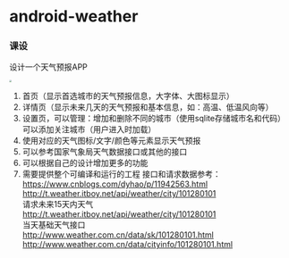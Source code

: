 # android-weather

### 课设

设计一个天气预报APP

<img src="E:\Application2\AndroidStudio\AndriodStudioProjects\githubAndroidWeather\tupian\参考图片.png" style="zoom: 25%;" />

1. 首页（显示首选城市的天气预报信息，大字体、大图标显示）
2. 详情页（显示未来几天的天气预报和基本信息，如：高温、低温风向等）
3. 设置页，可以管理：增加和删除不同的城市（使用sqlite存储城市名和代码）
       可以添加关注城市（用户进入时加载）
4. 使用对应的天气图标/文字/颜色等元素显示天气预报
5. 可以参考国家气象局天气数据接口或其他的接口
6. 可以根据自己的设计增加更多的功能
7. 需要提供整个可编译和运行的工程
   接口和请求数据参考：  
   https://www.cnblogs.com/dyhao/p/11942563.html  
   http://t.weather.itboy.net/api/weather/city/101280101  
   请求未来15天内天气  
   http://t.weather.itboy.net/api/weather/city/101280101  
   当天基础天气接口  
   http://www.weather.com.cn/data/sk/101280101.html  
   http://www.weather.com.cn/data/cityinfo/101280101.html  